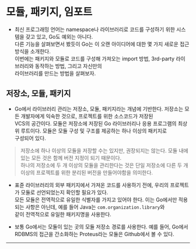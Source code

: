 # 모듈, 패키지, 임포트

- 최신 프로그래밍 언어는 namespace나 라이브러리로 코드를 구성하기 위한 시스템을 갖고 있고, Go도 예외는 아니다.  
  다른 기능을 살펴보면서 봤듯이 Go는 이 오랜 아이디어에 대한 몇 가지 새로운 접근 방식을 소개한다.  
  이번에는 패키지와 모듈로 코드를 구성해 가져오는 import 방법, 3rd-party 라이브러리와 동작하는 방법, 그리고 자신만의  
  라이브러리를 만드는 방법을 살펴보자.

## 저장소, 모듈, 패키지

- Go에서 라이브러리 관리는 저장소, 모듈, 패키지라는 개념에 기반한다. 저장소는 모든 개발자에게 익숙한 것으로, 프로젝트를 위한 소스코드가 저장된  
  VCS의 공간이다. 모듈은 저장소에 저장된 Go 라이브러리나 응용 프로그램의 최상위 루트이다. 모듈은 모듈 구성 및 구조를 제공하는 하나 이상의 패키지로  
  구성되어 있다.

> 저장소에 하나 이상의 모듈을 저장할 수는 있지만, 권장되지는 않는다. 모듈 내에 있는 모든 것은 함께 버전 지정이 되기 때문이다.  
> 하나의 저장소에 두 개 이상의 모듈을 관리한다는 것은 단일 저장소에 다른 두 개 이상의 프로젝트를 위한 분리된 버전을 만들어야함을 의미한다.

- 표쥰 라이브러리의 외부 패키지에서 가져온 코드를 사용하기 전에, 우리의 프로젝트가 모듈로 선언되었는지 확인할 필요가 있다.  
  모든 모듈은 전역적으로 유일한 식별자를 가지고 있어야 한다. 이는 Go에서만 적용되는 사항은 아닌데, 예를 들어 Java는 `com.organization.library`와  
  같이 전역적으로 유일한 패키지명을 사용한다.

- 보통 Go에서는 모듈이 있는 곳의 모듈 저장소 경로를 사용한다. 예를 들어, Go에서 RDBMS의 접근을 간소화하는 Proteus라는 모듈은 Github에서 볼 수 있다.

---
